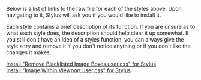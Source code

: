 Below is a list of links to the raw file for each of the styles above. Upon navigating to it, Stylus will ask you if you would like to install it.  

Each style contains a brief description of its function. If you are unsure as to what each style does, the description should help clear it up somewhat. If you still don't have an idea of a styles function, you can always give the style a try and remove it if you don't notice anything or if you don't like the changes it makes.  

[Install "Remove Blacklisted Image Boxes.user.css" for Stylus](https://raw.githubusercontent.com/Neop0litan/CSS-Tweaks/main/Stylus/rule34.xxx/Remove%20Blacklisted%20Image%20Boxes.user.css)  
[Install "Image Within Viewport.user.css" for Stylus](https://raw.githubusercontent.com/Neop0litan/CSS-Tweaks/main/Stylus/rule34.xxx/Image%20Within%20Viewport.user.css)  